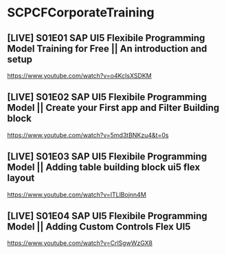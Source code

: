 # SCPCFCorporateTraining
## [LIVE] S01E01 SAP UI5 Flexibile Programming Model Training for Free || An introduction and setup
https://www.youtube.com/watch?v=o4KcIsXSDKM

## [LIVE] S01E02 SAP UI5 Flexibile Programming Model || Create your First app and Filter Building block
https://www.youtube.com/watch?v=5md3tBNKzu4&t=0s

## [LIVE] S01E03 SAP UI5 Flexibile Programming Model || Adding table building block ui5 flex layout
https://www.youtube.com/watch?v=ITLlBojnn4M

## [LIVE] S01E04 SAP UI5 Flexibile Programming Model || Adding Custom Controls Flex UI5
https://www.youtube.com/watch?v=CrlSgwWzGX8
